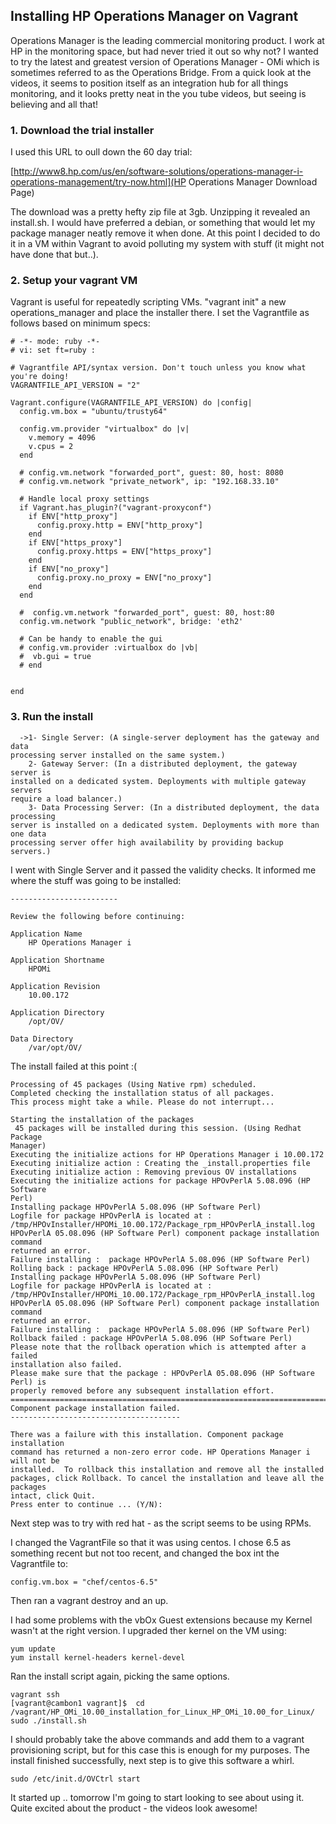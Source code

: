 ## Installing HP Operations Manager on Vagrant
Operations Manager is the leading commercial monitoring product.  I work at HP in the monitoring space, but had never tried it out so why not?  I wanted to try the latest and greatest version of Operations Manager - OMi which is sometimes referred to as the Operations Bridge.  From a quick look at the videos, it seems to position itself as an integration hub for all things monitoring, and it looks pretty neat in the you tube videos, but seeing is believing and all that!  

### 1. Download the trial installer
I used this URL to oull down the 60 day trial:

[http://www8.hp.com/us/en/software-solutions/operations-manager-i-operations-management/try-now.html](HP Operations Manager Download Page)

The download was a pretty hefty zip file at 3gb. Unzipping it revealed an install.sh.  I would have preferred a debian, or something that would let my package manager neatly remove it when done.  At this point I decided to do it in a VM within Vagrant to avoid polluting my system with stuff (it might not have done that but..).

### 2. Setup your vagrant VM
Vagrant is useful for repeatedly scripting VMs.  "vagrant init" a new operations_manager and place the installer there.  I set the Vagrantfile as follows based on minimum specs:


    # -*- mode: ruby -*-
    # vi: set ft=ruby :
     
    # Vagrantfile API/syntax version. Don't touch unless you know what you're doing!
    VAGRANTFILE_API_VERSION = "2"
      
    Vagrant.configure(VAGRANTFILE_API_VERSION) do |config|
      config.vm.box = "ubuntu/trusty64"
    
      config.vm.provider "virtualbox" do |v|
        v.memory = 4096
        v.cpus = 2
      end
    
      # config.vm.network "forwarded_port", guest: 80, host: 8080
      # config.vm.network "private_network", ip: "192.168.33.10"
    
      # Handle local proxy settings
      if Vagrant.has_plugin?("vagrant-proxyconf")
        if ENV["http_proxy"]
          config.proxy.http = ENV["http_proxy"]
        end
        if ENV["https_proxy"]
          config.proxy.https = ENV["https_proxy"]
        end
        if ENV["no_proxy"]
          config.proxy.no_proxy = ENV["no_proxy"]
        end
      end
    
      #  config.vm.network "forwarded_port", guest: 80, host:80
      config.vm.network "public_network", bridge: 'eth2'
    
      # Can be handy to enable the gui
      # config.vm.provider :virtualbox do |vb|
      #  vb.gui = true
      # end
      
    
    end



### 3. Run the install

```
  ->1- Single Server: (A single-server deployment has the gateway and data 
processing server installed on the same system.)
    2- Gateway Server: (In a distributed deployment, the gateway server is 
installed on a dedicated system. Deployments with multiple gateway servers 
require a load balancer.)
    3- Data Processing Server: (In a distributed deployment, the data processing 
server is installed on a dedicated system. Deployments with more than one data 
processing server offer high availability by providing backup servers.)
```

I went with Single Server and it passed the validity checks.  It informed me where the stuff was going to be installed:

```Pre-Installation Summary
------------------------

Review the following before continuing:

Application Name
    HP Operations Manager i

Application Shortname
    HPOMi

Application Revision
    10.00.172

Application Directory
    /opt/OV/

Data Directory
    /var/opt/OV/

```

The install failed at this point :(

```
Processing of 45 packages (Using Native rpm) scheduled.
Completed checking the installation status of all packages.
This process might take a while. Please do not interrupt...

Starting the installation of the packages
 45 packages will be installed during this session. (Using Redhat Package 
Manager)
Executing the initialize actions for HP Operations Manager i 10.00.172
Executing initialize action : Creating the _install.properties file
Executing initialize action : Removing previous OV installations
Executing the initialize actions for package HPOvPerlA 5.08.096 (HP Software 
Perl)
Installing package HPOvPerlA 5.08.096 (HP Software Perl)
Logfile for package HPOvPerlA is located at : 
/tmp/HPOvInstaller/HPOMi_10.00.172/Package_rpm_HPOvPerlA_install.log
HPOvPerlA 05.08.096 (HP Software Perl) component package installation command 
returned an error.
Failure installing :  package HPOvPerlA 5.08.096 (HP Software Perl)
Rolling back : package HPOvPerlA 5.08.096 (HP Software Perl)
Installing package HPOvPerlA 5.08.096 (HP Software Perl)
Logfile for package HPOvPerlA is located at : 
/tmp/HPOvInstaller/HPOMi_10.00.172/Package_rpm_HPOvPerlA_install.log
HPOvPerlA 05.08.096 (HP Software Perl) component package installation command 
returned an error.
Failure installing :  package HPOvPerlA 5.08.096 (HP Software Perl)
Rollback failed : package HPOvPerlA 5.08.096 (HP Software Perl)
Please note that the rollback operation which is attempted after a failed 
installation also failed.
Please make sure that the package : HPOvPerlA 05.08.096 (HP Software Perl) is 
properly removed before any subsequent installation effort.
===============================================================================
Component package installation failed.
--------------------------------------

There was a failure with this installation. Component package installation 
command has returned a non-zero error code. HP Operations Manager i will not be
installed.  To rollback this installation and remove all the installed 
packages, click Rollback. To cancel the installation and leave all the packages
intact, click Quit.
Press enter to continue ... (Y/N): 
```
Next step was to try with red hat - as the script seems to be using RPMs.  

I changed the VagrantFile so that it was using centos.  I chose 6.5 as something recent but not too recent, and changed the box int the Vagrantfile to:

    config.vm.box = "chef/centos-6.5"

Then ran a vagrant destroy and an up.  

I had some problems with the vbOx Guest extensions because my Kernel wasn't at the right version. I upgraded ther kernel on the VM using:

```
yum update
yum install kernel-headers kernel-devel
```

Ran the install script again, picking the same options.

```
vagrant ssh
[vagrant@cambon1 vagrant]$  cd /vagrant/HP_OMi_10.00_installation_for_Linux_HP_OMi_10.00_for_Linux/
sudo ./install.sh
```

I should probably take the above commands and add them to a vagrant provisioning script, but for this case this is enough for my purposes.  The install finished successfully, next step is to give this software a whirl.

    sudo /etc/init.d/OVCtrl start

 It started up .. tomorrow I'm going to start looking to see about using it. Quite excited about the product - the videos look awesome!


